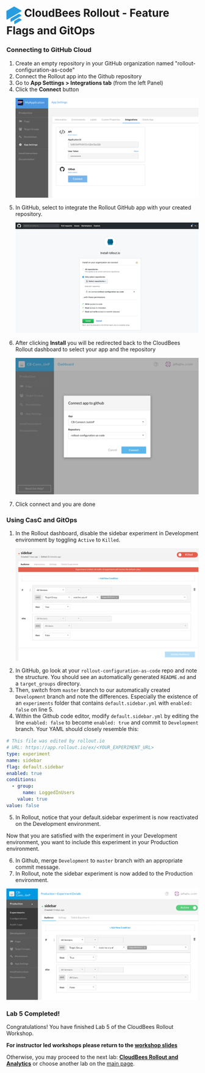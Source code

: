 # <img src="images/Rollout-blue.svg" alt="CloudBees Rollout Logo" width="40" align="top"> CloudBees Rollout - Feature Flags and GitOps

### Connecting to GitHub Cloud
1. Create an empty repository in your GitHub organization named "rollout-configuration-as-code"
2. Connect the Rollout app into the Github repository
  1. Go to **App Settings > Integrations tab** (from the left Panel)
  2. Click the **Connect** button <p><img src="images/app-integrations.png" />
3. In GitHub, select to integrate the Rollout GitHub app with your created repository. <p><img src="images/github-app.png" />
4. After clicking **Install** you will be redirected back to the CloudBees Rollout dashboard to select your app and the repository <p><img src="images/github-rollout-confirmation.png" />
5. Click connect and you are done

### Using CasC and GitOps
1. In the Rollout dashboard, disable the sidebar experiment in Development environment by toggling `Active` to `Killed`. <p><img src="images/sidebar_killed.png" />
2. In GitHub, go look at your `rollout-configuration-as-code` repo and note the structure. You should see an automatically generated `README.md` and a `target_groups` directory.
3. Then, switch from `master` branch to our automatically created `Development` branch and note the differences. Especially the existence of an `experiments` folder that contains `default.sidebar.yml` with `enabled: false` on line 5.
4. Within the Github code editor, modify `default.sidebar.yml` by editing the line `enabled: false` to become `enabled: true` and commit to `Development` branch. Your YAML should closely resemble this:

```YAML
# This file was edited by rollout.io
# URL: https://app.rollout.io/ex/<YOUR_EXPERIMENT_URL>
type: experiment
name: sidebar
flag: default.sidebar
enabled: true
conditions:
  - group:
      name: LoggedInUsers
    value: true
value: false
```

5. In Rollout, notice that your default.sidebar experiment is now reactivated on the Development environment.

Now that you are satisfied with the experiment in your Development environment, you want to include this experiment in your Production environment.

6. In Github, merge `Development` to `master` branch with an appropriate commit message.
7. In Rollout, note the sidebar experiment is now added to the Production environment.

<p><img src="images/production_sidebar.png" />

### Lab 5 Completed!
Congratulations! You have finished Lab 5 of the CloudBees Rollout Workshop.

**For instructor led workshops please return to the [workshop slides](https://cloudbees-days.github.io/core-rollout-flow-workshop/rollout/#33)**

Otherwise, you may proceed to the next lab: [**CloudBees Rollout and Analytics**](../rolloutAnalytics/rolloutAnalytics.md) or choose another lab on the [main page](../../README.md#workshop-labs).
